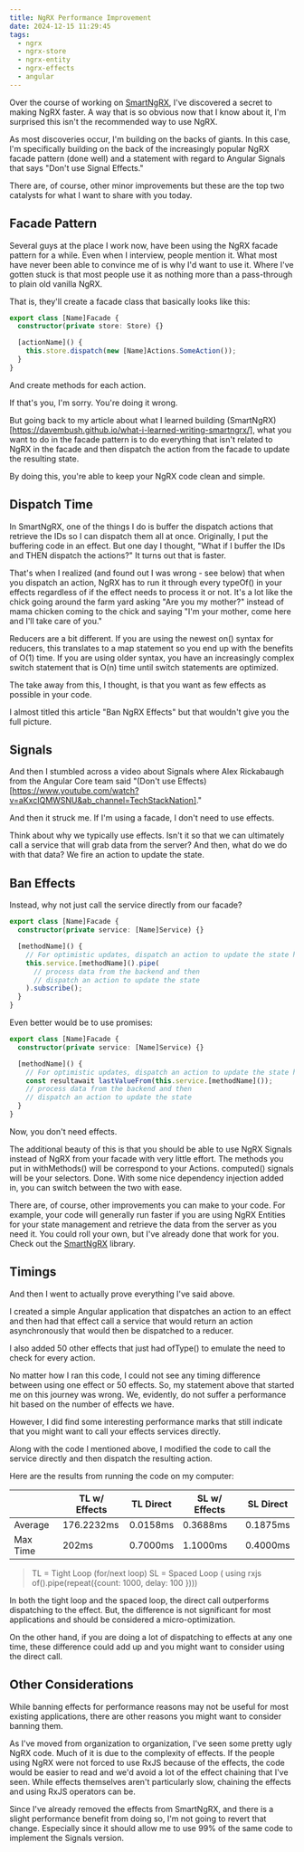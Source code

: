 ```yaml
---
title: NgRX Performance Improvement
date: 2024-12-15 11:29:45
tags:
  - ngrx
  - ngrx-store
  - ngrx-entity
  - ngrx-effects
  - angular
---
```


Over the course of working on [SmartNgRX](https://github.com/DaveMBush/SmartNgRX), I've discovered a secret to making NgRX faster. A way that is so obvious now that I know about it, I'm surprised this isn't the recommended way to use NgRX.

As most discoveries occur, I'm building on the backs of giants. In this case, I'm specifically building on the back of the increasingly popular NgRX facade pattern (done well) and a statement with regard to Angular Signals that says "Don't use Signal Effects."

There are, of course, other minor improvements but these are the top two catalysts for what I want to share with you today.

<!-- more -->

## Facade Pattern

Several guys at the place I work now, have been using the NgRX facade pattern for a while. Even when I interview, people mention it. What most have never been able to convince me of is why I'd want to use it. Where I've gotten stuck is that most people use it as nothing more than a pass-through to plain old vanilla NgRX.

That is, they'll create a facade class that basically looks like this:

```typescript
export class [Name]Facade {
  constructor(private store: Store) {}

  [actionName]() {
    this.store.dispatch(new [Name]Actions.SomeAction());
  }
}
```

And create methods for each action.

If that's you, I'm sorry. You're doing it wrong.

But going back to my article about what I learned building (SmartNgRX)[https://davembush.github.io/what-i-learned-writing-smartngrx/], what you want to do in the facade pattern is to do everything that isn't related to NgRX in the facade and then dispatch the action from the facade to update the resulting state.

By doing this, you're able to keep your NgRX code clean and simple.

## Dispatch Time

In SmartNgRX, one of the things I do is buffer the dispatch actions that retrieve the IDs so I can dispatch them all at once. Originally, I put the buffering code in an effect. But one day I thought, "What if I buffer the IDs and THEN dispatch the actions?"  It turns out that is faster.

That's when I realized (and found out I was wrong - see below) that when you dispatch an action, NgRX has to run it through every typeOf() in your effects regardless of if the effect needs to process it or not.  It's a lot like the chick going around the farm yard asking "Are you my mother?" instead of mama chicken coming to the chick and saying "I'm your mother, come here and I'll take care of you."

Reducers are a bit different. If you are using the newest on() syntax for reducers, this translates to a map statement so you end up with the benefits of O(1) time. If you are using older syntax, you have an increasingly complex switch statement that is O(n) time until switch statements are optimized.

The take away from this, I thought, is that you want as few effects as possible in your code.

I almost titled this article "Ban NgRX Effects" but that wouldn't give you the full picture.

## Signals

And then I stumbled across a video about Signals where Alex Rickabaugh from the Angular Core team said "(Don't use Effects)[https://www.youtube.com/watch?v=aKxcIQMWSNU&ab_channel=TechStackNation]."

And then it struck me. If I'm using a facade, I don't need to use effects.

Think about why we typically use effects. Isn't it so that we can ultimately call a service that will grab data from the server? And then, what do we do with that data? We fire an action to update the state.

## Ban Effects

Instead, why not just call the service directly from our facade?

```typescript
export class [Name]Facade {
  constructor(private service: [Name]Service) {}

  [methodName]() {
    // For optimistic updates, dispatch an action to update the state here.
    this.service.[methodName]().pipe(
      // process data from the backend and then
      // dispatch an action to update the state
    ).subscribe();
  }
}
```

Even better would be to use promises:

```typescript
export class [Name]Facade {
  constructor(private service: [Name]Service) {}

  [methodName]() {
    // For optimistic updates, dispatch an action to update the state here.
    const resultawait lastValueFrom(this.service.[methodName]());
    // process data from the backend and then
    // dispatch an action to update the state
  }
}
```

Now, you don't need effects.

The additional beauty of this is that you should be able to use NgRX Signals instead of NgRX from your facade with very little effort.  The methods you put in withMethods() will be correspond to your Actions. computed() signals will be your selectors. Done. With some nice dependency injection added in, you can switch between the two with ease.

There are, of course, other improvements you can make to your code. For example, your code will generally run faster if you are using NgRX Entities for your state management and retrieve the data from the server as you need it. You could roll your own, but I've already done that work for you.  Check out the [SmartNgRX](https://github.com/DaveMBush/SmartNgRX) library.

## Timings

And then I went to actually prove everything I've said above.

I created a simple Angular application that dispatches an action to an effect and then had that effect call a service that would return an action asynchronously that would then be dispatched to a reducer.

I also added 50 other effects that just had ofType() to emulate the need to check for every action.

No matter how I ran this code, I could not see any timing difference between using one effect or 50 effects. So, my statement above that started me on this journey was wrong. We, evidently, do not suffer a performance hit based on the number of effects we have.

However, I did find some interesting performance marks that still indicate that you might want to call your effects services directly.

Along with the code I mentioned above, I modified the code to call the service directly and then dispatch the resulting action.

Here are the results from running the code on my computer:

|          | TL w/ Effects  | TL Direct | SL w/ Effects | SL Direct |
|----------|----------------|-----------|---------------|-----------|
| Average  | 176.2232ms     | 0.0158ms  | 0.3688ms      | 0.1875ms  |
| Max Time | 202ms          | 0.7000ms  | 1.1000ms      | 0.4000ms  |

> TL = Tight Loop (for/next loop)
> SL = Spaced Loop ( using rxjs of().pipe(repeat({count: 1000, delay: 100 })))

In both the tight loop and the spaced loop, the direct call outperforms dispatching to the effect. But, the difference is not significant for most applications and should be considered a micro-optimization.

On the other hand, if you are doing a lot of dispatching to effects at any one time, these difference could add up and you might want to consider using the direct call.

## Other Considerations

While banning effects for performance reasons may not be useful for most existing applications, there are other reasons you might want to consider banning them.

As I've moved from organization to organization, I've seen some pretty ugly NgRX code. Much of it is due to the complexity of effects. If the people using NgRX were not forced to use RxJS because of the effects, the code would be easier to read and we'd avoid a lot of the effect chaining that I've seen. While effects themselves aren't particularly slow, chaining the effects and using RxJS operators can be.

Since I've already removed the effects from SmartNgRX, and there is a slight performance benefit from doing so, I'm not going to revert that change. Especially since it should allow me to use 99% of the same code to implement the Signals version.
